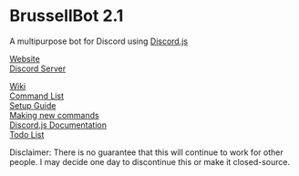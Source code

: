 # BrussellBot 2.1

A multipurpose bot for Discord using [Discord.js](https://github.com/hydrabolt/discord.js/)

[Website](http://brussell98.github.io/bot/index.html)   
[Discord Server](https://discord.gg/0kvLlwb7slG3XCCQ)   

[Wiki](https://github.com/brussell98/BrussellBot/wiki)   
[Command List](http://brussell98.github.io/bot/commands.html)   
[Setup Guide](https://github.com/brussell98/BrussellBot/wiki/Setup-Guide)   
[Making new commands](https://github.com/brussell98/BrussellBot/wiki/New-Command-Guide)   
[Discord.js Documentation](http://discordjs.readthedocs.org/en/latest/)   
[Todo List](https://trello.com/b/Uw5wZLzJ)   

Disclaimer: There is no guarantee that this will continue to work for other people. I may decide one day to discontinue this or make it closed-source.
